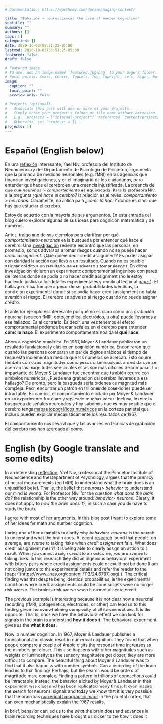 ```yaml
---
# Documentation: https://wowchemy.com/docs/managing-content/

title: "Behavior > neuroscience: the case of number cognition"
subtitle: ""
summary: ""
authors: []
tags: []
categories: []
date: 2020-10-03T08:51:25-05:00
lastmod: 2020-10-03T08:51:25-05:00
featured: false
draft: false

# Featured image
# To use, add an image named `featured.jpg/png` to your page's folder.
# Focal points: Smart, Center, TopLeft, Top, TopRight, Left, Right, BottomLeft, Bottom, BottomRight.
image:
  caption: ""
  focal_point: ""
  preview_only: false

# Projects (optional).
#   Associate this post with one or more of your projects.
#   Simply enter your project's folder or file name without extension.
#   E.g. `projects = ["internal-project"]` references `content/project/deep-learning/index.md`.
#   Otherwise, set `projects = []`.
projects: []
---
```


# Español (English below)

En una [reflexión](https://psyarxiv.com/y8mxe/) interesante, Yael Niv, profesora del Instituto de Neurociencia y del Departamento de Psicología de Princeton, argumenta que la primacia de medidas neuronales (e.g. fMRI) en las agencias que financian investigaciones, y en el imaginario de los ciudadanos, para entender qué hace el cerebro es una creencia injustificada. La creencia de que que *neuronas > comportamiento* es equivocada.  Para la profesora Niv, a la pregunta *¿qué hace el cerebro?* la relación es al revés: *comportamiento > neuronas*. Claramente, no aplica para *¿cómo lo hace?* donde es claro que hay que estudiar el cerebro.

Estoy de acuerdo con la mayoría de sus argumentos. En esta entrada del blog quiero explorar algunas de sus ideas para cognición matemática y de numéros. 

Antes, traigo uno de sus ejemplos para clarificar por qué *comportamiento>neuronas* en la busqueda por entender qué hace el cerebro. Una [investigación](https://www.pnas.org/content/113/24/6797.long) reciente encontró que las personas, en promedio, somos adversos a tomar riesgos cuando no se puede hacer *credit assignment*. ¿Qué quiere decir credit assignment? Es poder asignar con claridad la acción que llevó a un resultado. Cuando no es posible asignar crédito a un resultado, se es adverso a tomar riesgos. En dicha investigación hicieron un experimento comportamental ingenioso con pares de loterías donde se podía o no hacer credit assignment (no le estoy haciendo justicia a los detalles experimentales y remito al lector al [paper](https://www.pnas.org/content/113/24/6797.long)). El hallazgo crítico fue que a pesar de ser probabilidades idénticas, la condición experimental donde sí se podía hacer credit assignment no había aversión al riesgo. El cerebro es adverso al riesgo cuando no puede asignar crédito.

El anterior ejemplo es interesante por qué no es claro cómo una grabación neuronal (sea con fMRI, optogenética, electródos, u otra) puede llevarnos a ese hallazgo. Es al contrario. Es decir, una vez tenemos el efecto comportamental podemos buscar señales en el cerebro para entender **cómo lo hace**. El experimento comportamental nos da el **qué hace**. 

Ahora a cognición numérica. En 1967, Moyer & Landauer publicaron un resultado fundacional y clásico en cognición numérica. Encontraron que cuando las personas comparan un par de digítos arábicos el tiempo de respuesta incrementa a medida que los numéros se acercan. Esto ocurre también con otras magnitudes como pesos o luminosidad: a medida que se acercan las magnitudes sensoriales estas son más dificiles de comparar. Lo impactante de Moyer & Landauer fue encontrar que también ocurre con símbolos numéricos. ¿Puede una grabación del cerebro llevarnos a ese hallazgo? De pronto, pero la busqueda sería ordenes de magnitud más compleja. Peor, encontrar un patrón en trillones de conexiones puede ser intractable. En cambio, el comportamiento elicitado por Moyer & Landauer en su experimento fue claro y replicado muchas veces. Incluso, inspiro la busqueda de señales neuronales y hoy sabemos que es muy posible que el cerebro tenga [mapas topográficos numéricos](https://science.sciencemag.org/content/341/6150/1123) en la corteza parietal que incluso pueden explicar mecanísticamente los resultados de 1967. 

El comportamiento nos lleva al *qué* y los avances en técnicas de grabación del cerebro nos han acercado al *cómo*.





# English (by Google translate and some edits)

In an interesting [reflection](https://psyarxiv.com/y8mxe/), Yael Niv, professor at the Princeton Institute of Neuroscience and the Department of Psychology, argues that the primacy of neural measurements (eg fMRI) to understand what the brain does is an unjustified belief. That is, the belief that *neurons> behavior* to understand our mind is wrong. For Professor Niv, for the question *what does the brain do?* the relationship is the other way around: *behavior> neurons*. Clearly, it does not apply to *how the brain does it?*, in such a case you do have to study the brain.

I agree with most of her arguments. In this blog post I want to explore some of her ideas for math and number cognition.

I bring one of her examples to clarify why *behavior> neurons* in the search to understand what the brain does. A recent [research](https://www.pnas.org/content/113/24/6797.long) found that people, on average, are averse to taking risks when *credit assignment* fails. What does credit assignment mean? It is being able to clearly assign an action to a result. When you cannot assign credit to an outcome, you are averse to taking risks. In this research they did an ingenious behavioral experiment with lottery pairs where credit assignments could or could not be done (I am not doing justice to the experimental details and refer the reader to the [paper](https://www.pnas.org/content /113/24/6797.long) ). The critical finding was that despite being identical probabilities, in the experimental condition where credit assignments could be done  subjets were no longer risk averse. The brain is risk averse when it cannot allocate credit.

The previous example is interesting because it is not clear how a neuronal recording (fMRI, optogenetics, electrodes, or other) can lead us to this finding given the overwhelming complexity of all its connections. It is the opposite. That is, once we have the behavioral effect we can look for signals in the brain to understand **how it does it**. The behavioral experiment gives us the **what it does**.

Now to number cognition. In 1967, Moyer & Landauer published a foundational and classic result in numerical cognition. They found that when people compare a couple of Arabic digits the response time increases as the numbers get closer. This also happens with other magnitudes such as weights or luminosity: as the sensory magnitudes get closer, they are more difficult to compare. The beautiful thing about Moyer & Landauer was to find that it also happens with number symbols. Can a recording of the brain lead us to that finding? Perhaps, but the search would be orders of magnitude more complex. Finding a pattern in trillions of connections could be intractable. Instead, the behavior elicited by Moyer & Landauer in their experiment was clear and has been replicated many times. It even inspire the search for neuronal signals and today we know that it is very possible that the brain has [numerical topographic maps](https://science.sciencemag.org/content/341/6150/1123) in the parietal cortex, that can even mechanistically explain the 1967 results. 

In brief, behavior can led us to the *what* the brain does and advances in brain recording techniques have brought us closer to the *how* it does it.
